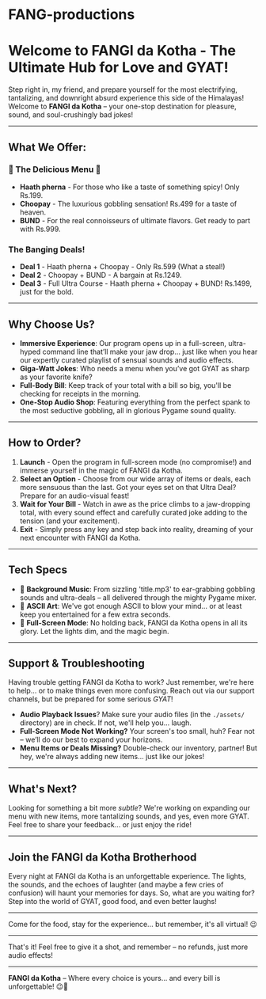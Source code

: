 # FANG-productions

# Welcome to FANGI da Kotha - The Ultimate Hub for Love and GYAT!

Step right in, my friend, and prepare yourself for the most electrifying, tantalizing, and downright absurd experience this side of the Himalayas! Welcome to **FANGI da Kotha** – your one-stop destination for pleasure, sound, and soul-crushingly bad jokes!

---

## What We Offer:

### 🍑 The Delicious Menu 🍑  
- **Haath pherna** - For those who like a taste of something spicy! Only Rs.199.  
- **Choopay** - The luxurious gobbling sensation! Rs.499 for a taste of heaven.  
- **BUND** - For the real connoisseurs of ultimate flavors. Get ready to part with Rs.999.  

### The Banging Deals!  
- **Deal 1** - Haath pherna + Choopay - Only Rs.599 (What a steal!)  
- **Deal 2** - Choopay + BUND - A bargain at Rs.1249.  
- **Deal 3** - Full Ultra Course - Haath pherna + Choopay + BUND! Rs.1499, just for the bold.  

---

## Why Choose Us?
- **Immersive Experience**: Our program opens up in a full-screen, ultra-hyped command line that’ll make your jaw drop... just like when you hear our expertly curated playlist of sensual sounds and audio effects.
- **Giga-Watt Jokes**: Who needs a menu when you’ve got GYAT as sharp as your favorite knife?
- **Full-Body Bill**: Keep track of your total with a bill so big, you'll be checking for receipts in the morning.
- **One-Stop Audio Shop**: Featuring everything from the perfect spank to the most seductive gobbling, all in glorious Pygame sound quality.

---

## How to Order?
1. **Launch** - Open the program in full-screen mode (no compromise!) and immerse yourself in the magic of FANGI da Kotha.
2. **Select an Option** - Choose from our wide array of items or deals, each more sensuous than the last. Got your eyes set on that Ultra Deal? Prepare for an audio-visual feast!
3. **Wait for Your Bill** - Watch in awe as the price climbs to a jaw-dropping total, with every sound effect and carefully curated joke adding to the tension (and your excitement).
4. **Exit** - Simply press any key and step back into reality, dreaming of your next encounter with FANGI da Kotha.

---

## Tech Specs
- 🎵 **Background Music**: From sizzling 'title.mp3' to ear-grabbing gobbling sounds and ultra-deals – all delivered through the mighty Pygame mixer.
- 🎨 **ASCII Art**: We've got enough ASCII to blow your mind... or at least keep you entertained for a few extra seconds.
- 🧙 **Full-Screen Mode**: No holding back, FANGI da Kotha opens in all its glory. Let the lights dim, and the magic begin.

---

## Support & Troubleshooting
Having trouble getting FANGI da Kotha to work? Just remember, we're here to help... or to make things even more confusing. Reach out via our support channels, but be prepared for some serious *GYAT*!

- **Audio Playback Issues**? Make sure your audio files (in the `./assets/` directory) are in check. If not, we'll help you... laugh.
- **Full-Screen Mode Not Working?** Your screen's too small, huh? Fear not – we’ll do our best to expand your horizons.
- **Menu Items or Deals Missing?** Double-check our inventory, partner! But hey, we're always adding new items... just like our jokes!

---

## What's Next?
Looking for something a bit more *subtle*? We're working on expanding our menu with new items, more tantalizing sounds, and yes, even more GYAT. Feel free to share your feedback... or just enjoy the ride!

---

## Join the FANGI da Kotha Brotherhood
Every night at FANGI da Kotha is an unforgettable experience. The lights, the sounds, and the echoes of laughter (and maybe a few cries of confusion) will haunt your memories for days. So, what are you waiting for? Step into the world of GYAT, good food, and even better laughs!

---

Come for the food, stay for the experience... but remember, it's all virtual! 😉

---

That's it! Feel free to give it a shot, and remember – no refunds, just more audio effects!

---

**FANGI da Kotha** – Where every choice is yours... and every bill is unforgettable! 😉🍑

